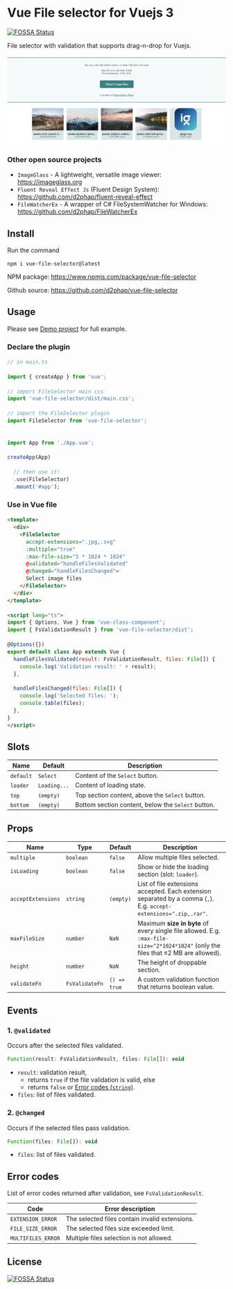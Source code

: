 # Vue File selector for Vuejs 3
[![FOSSA Status](https://app.fossa.io/api/projects/git%2Bgithub.com%2Fd2phap%2Fvue-file-selector.svg?type=shield)](https://app.fossa.io/projects/git%2Bgithub.com%2Fd2phap%2Fvue-file-selector?ref=badge_shield)

File selector with validation that supports drag-n-drop for Vuejs.

![Vue File selector](https://github.com/d2phap/vue-file-selector/raw/main/demo/public/screenshot.jpg)


### Other open source projects
- `ImageGlass` - A lightweight, versatile image viewer: https://imageglass.org
- `Fluent Reveal Effect Js` (Fluent Design System): https://github.com/d2phap/fluent-reveal-effect
- `FileWatcherEx` - A wrapper of C# FileSystemWatcher for Windows: https://github.com/d2phap/FileWatcherEx


##  Install
Run the command
```
npm i vue-file-selector@latest
```

NPM package: https://www.npmjs.com/package/vue-file-selector

Github source: https://github.com/d2phap/vue-file-selector

## Usage
Please see [Demo project](https://github.com/d2phap/vue-file-selector/tree/main/demo) for full example.

### Declare the plugin
```js
// in main.ts

import { createApp } from 'vue';

// import FileSelector main css
import 'vue-file-selector/dist/main.css';

// import the FileSelector plugin
import FileSelector from 'vue-file-selector';


import App from './App.vue';

createApp(App)

  // then use it!
  .use(FileSelector)
  .mount('#app');
```

### Use in Vue file
```html
<template>
  <div>
    <FileSelector
      accept-extensions=".jpg,.svg"
      :multiple="true"
      :max-file-size="5 * 1024 * 1024"
      @validated="handleFilesValidated"
      @changed="handleFilesChanged">
      Select image files
    </FileSelector>
  </div>
</template>

<script lang="ts">
import { Options, Vue } from 'vue-class-component';
import { FsValidationResult } from 'vue-file-selector/dist';

@Options({})
export default class App extends Vue {
  handleFilesValidated(result: FsValidationResult, files: File[]) {
    console.log('Validation result: ' + result);
  },

  handleFilesChanged(files: File[]) {
    console.log('Selected files: ');
    console.table(files);
  },
}
</script>
```

## Slots
| Name | Default | Description |
| -- | -- | -- |
| `default` | `Select` | Content of the `Select` button. |
| `loader` | `Loading...` | Content of loading state. |
| `top` | `(empty)` | Top section content, above the `Select` button. |
| `bottom` | `(empty)` | Bottom section content, below the `Select` button. |


## Props
| Name | Type | Default | Description |
| -- | -- | -- | -- |
| `multiple` | `boolean` | `false` | Allow multiple files selected. |
| `isLoading` | `boolean` | `false` | Show or hide the loading section (slot: `loader`). |
| `acceptExtensions` | `string` | `(empty)` | List of file extensions accepted. Each extension separated by a comma (`,`). E.g. `accept-extensions=".zip,.rar"`. |
| `maxFileSize` | `number` | `NaN` | Maximum **size in byte** of every single file allowed. E.g. `:max-file-size="2*1024*1024"` (only the files that ≤2 MB are allowed). |
| `height` | `number` | `NaN` | The height of droppable section. |
| `validateFn` | `FsValidateFn` | `() => true` | A custom validation function that returns boolean value. |


## Events
### 1. `@validated`
Occurs after the selected files validated.

```js
Function(result: FsValidationResult, files: File[]): void
```
- `result`: validation result, 
  + returns `true` if the file validation is valid, else
  + returns `false` or [Error codes (`string`)](#error-codes).
- `files`: list of files validated.

### 2. `@changed`
Occurs if the selected files pass validation.

```js
Function(files: File[]): void
```
- `files`: list of files validated.


## Error codes
List of error codes returned after validation, see `FsValidationResult`.

| Code | Error description |
| -- | -- |
| `EXTENSION_ERROR` | The selected files contain invalid extensions. |
| `FILE_SIZE_ERROR` | The selected files size exceeded limit. |
| `MULTIFILES_ERROR` | Multiple files selection is not allowed. |


## License
[![FOSSA Status](https://app.fossa.io/api/projects/git%2Bgithub.com%2Fd2phap%2Fvue-file-selector.svg?type=large)](https://app.fossa.io/projects/git%2Bgithub.com%2Fd2phap%2Fvue-file-selector?ref=badge_large)

